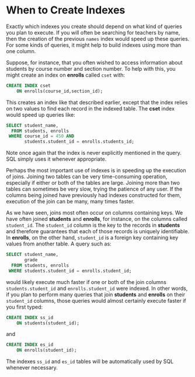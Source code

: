 # When to Create Indexes

Exactly which indexes you create should depend on what kind of queries you plan to execute. If you will often be searching for teachers by name, then the creation of the previous `names` index would speed up these queries. For some kinds of queries, it might help to build indexes using more than one column.

Suppose, for instance, that you often wished to access information about students by course number and section number. To help with this, you might create an index on **enrolls** called `cset` with:

```SQL
CREATE INDEX cset
    ON enrolls(course_id,section_id);
```

This creates an index like that described earlier, except that the index relies on two values to find each record in the indexed table. The **cset** index would speed up queries like:

```SQL
SELECT student_name,
  FROM students, enrolls
 WHERE course_id = 450 AND
       students.student_id = enrolls.students_id;
```

Note once again that the index is never explicitly mentioned in the query. SQL simply uses it whenever appropriate.

Perhaps the most important use of indexes is in speeding up the execution of joins. Joining two tables can be very time-consuming operation, especially if either or both of the tables are large. Joining more than two tables can sometimes be very slow, trying the patience of any user. If the columns being joined have previously had indexes constructed for them, execution of the join can be many, many times faster.

As we have seen, joins most often occur on columns containing keys. We have often joined **students** and **enrolls**, for instance, on the columns called `student_id`. The `student_id` column is the key to the records in **students** and therefore guarantees that each of those records  is uniquely identifiable. In **enrolls**, on the other hand, `student_id` is a foreign key containing key values from another table. A query such as:

```SQL
SELECT student_name,
       grade
  FROM students, enrolls
 WHERE students.student_id = enrolls.student_id;
```

would likely execute much faster if one or both of the join columns `students.student_id` and `enrolls.student_id` were indexed. In other words, if you plan to perform many queries that join **students** and **enrolls** on their `student_id` columns, those queries would almost certainly execute faster if you first typed:

```SQL
CREATE INDEX ss_id
    ON students(student_id);
```

and

```SQL
CREATE INDEX es_id
    ON enrolls(student_id);
```

The indexes `ss_id` and `es_id` tables will be automatically used by SQL whenever necessary.
